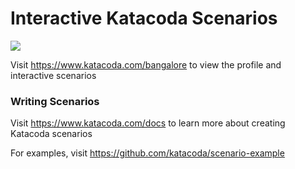 # Interactive Katacoda Scenarios

[![](http://shields.katacoda.com/katacoda/bangalore/count.svg)](https://www.katacoda.com/bangalore "Get your profile on Katacoda.com")

Visit https://www.katacoda.com/bangalore to view the profile and interactive scenarios

### Writing Scenarios
Visit https://www.katacoda.com/docs to learn more about creating Katacoda scenarios

For examples, visit https://github.com/katacoda/scenario-example
